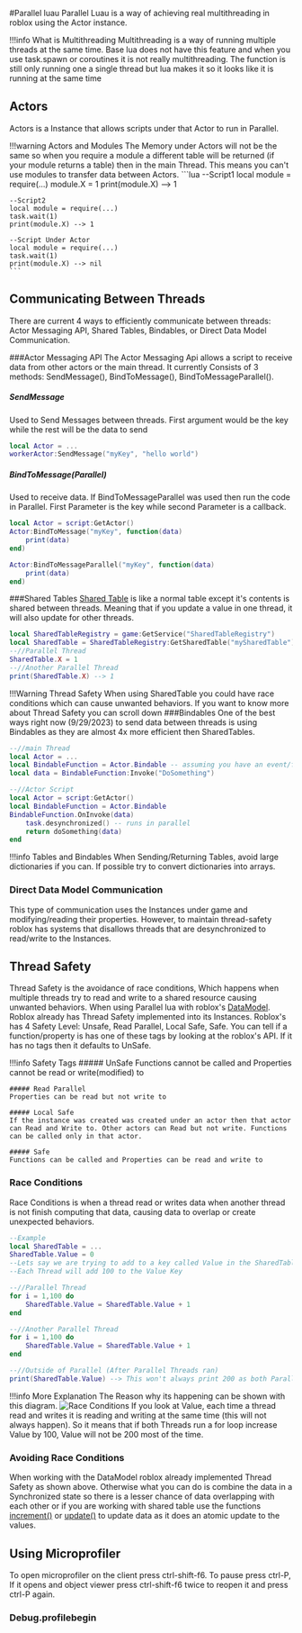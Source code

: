 #Parallel luau
Parallel Luau is a way of achieving real multithreading in roblox using the Actor instance.

!!!info What is Multithreading
    Multithreading is a way of running multiple threads at the same time. Base lua does not have this feature and when you use task.spawn or coroutines it is not really multithreading. The function is still only running one a single thread but lua makes it so it looks like it is running at the same time

## Actors
Actors is a Instance that allows scripts under that Actor to run in Parallel. 

!!!warning Actors and Modules
    The Memory under Actors will not be the same so when you require a module a different table will be returned (if your module returns a table) then in the main Thread. This means you can't use modules to transfer data between Actors. 
    ```lua
    --Script1
    local module = require(...)
    module.X = 1
    print(module.X) --> 1

    --Script2 
    local module = require(...)
    task.wait(1)
    print(module.X) --> 1

    --Script Under Actor
    local module = require(...)
    task.wait(1)
    print(module.X) --> nil 
    ```
## Communicating Between Threads
There are current 4 ways to efficiently communicate between threads: Actor Messaging API, Shared Tables, Bindables, or Direct Data Model Communication.

###Actor Messaging API
The Actor Messaging Api allows a script to receive data from other actors or the main thread. It currently Consists of 3 methods: SendMessage(), BindToMessage(), BindToMessageParallel(). 

##### SendMessage
Used to Send Messages between threads. First argument would be the key while the rest will be the data to send
```lua
local Actor = ...
workerActor:SendMessage("myKey", "hello world")
```
##### BindToMessage(Parallel)
Used to receive data. If BindToMessageParallel was used then run the code in Parallel. First Parameter is the key while second Parameter is a callback.
```lua
local Actor = script:GetActor()
Actor:BindToMessage("myKey", function(data)
    print(data) 
end)

Actor:BindToMessageParallel("myKey", function(data)
    print(data)
end)
```
###Shared Tables
[Shared Table](https://create.roblox.com/docs/reference/engine/datatypes/SharedTable) is like a normal table except it's contents is shared between threads. Meaning that if you update a value in one thread, it will also update for other threads. 
```lua
local SharedTableRegistry = game:GetService("SharedTableRegistry") 
local SharedTable = SharedTableRegistry:GetSharedTable("mySharedTable")
--//Parallel Thread
SharedTable.X = 1
--//Another Parallel Thread
print(SharedTable.X) --> 1
``` 
!!!Warning Thread Safety
    When using SharedTable you could have race conditions which can cause unwanted behaviors. If you want to know more about Thread Safety you can scroll down
###Bindables
One of the best ways right now (9/29/2023) to send data between threads is using Bindables as they are almost 4x more efficient then SharedTables. 

```lua
--//main Thread
local Actor = ...
local BindableFunction = Actor.Bindable -- assuming you have an event/function parented to the Actor
local data = BindableFunction:Invoke("DoSomething")

--//Actor Script
local Actor = script:GetActor()
local BindableFunction = Actor.Bindable
BindableFunction.OnInvoke(data)
    task.desynchronized() -- runs in parallel 
    return doSomething(data)
end
```
!!!info Tables and Bindables
    When Sending/Returning Tables, avoid large dictionaries if you can. If possible try to convert dictionaries into arrays. 

### Direct Data Model Communication
This type of communication uses the Instances under game and modifying/reading their properties. However, to maintain thread-safety roblox has systems that disallows threads that are desynchronized to read/write to the Instances.  
## Thread Safety
Thread Safety is the avoidance of race conditions, Which happens when multiple threads try to read and write to a shared resource causing unwanted behaviors. When using Parallel lua with roblox's [DataModel](https://create.roblox.com/docs/en-us/reference/engine/classes/DataModel). Roblox already has Thread Safety implemented into its Instances. Roblox's has 4 Safety Level: Unsafe, Read Parallel, Local Safe, Safe. You can tell if a function/property is has one of these tags by looking at the roblox's API. If it has no tags then it defaults to UnSafe.

!!!info Safety Tags
    ##### UnSafe
    Functions cannot be called and Properties cannot be read or write(modified) to

    ##### Read Parallel
    Properties can be read but not write to 

    ##### Local Safe
    If the instance was created was created under an actor then that actor can Read and Write to. Other actors can Read but not write. Functions can be called only in that actor.

    ##### Safe
    Functions can be called and Properties can be read and write to

### Race Conditions
Race Conditions is when a thread read or writes data when another thread is not finish computing that data, causing data to overlap or create unexpected behaviors. 
```lua
--Example
local SharedTable = ...
SharedTable.Value = 0
--Lets say we are trying to add to a key called Value in the SharedTable
--Each Thread will add 100 to the Value Key

--//Parallel Thread
for i = 1,100 do
    SharedTable.Value = SharedTable.Value + 1
end

--//Another Parallel Thread
for i = 1,100 do
    SharedTable.Value = SharedTable.Value + 1
end

--//Outside of Parallel (After Parallel Threads ran)
print(SharedTable.Value) --> This won't always print 200 as both Parallel are writing to The Value at the same time which can overlapping
```
!!!info More Explanation
    The Reason why its happening can be shown with this diagram.
    ![Race Conditions](https://raw.githubusercontent.com/haotian2006/HelperDocs-contributions/master/Images/ThreadSafety_.png)
    If you look at Value, each time a thread read and writes it is reading and writing at the same time (this will not always happen). So it means that if both Threads run a for loop increase Value by 100, Value will not be 200 most of the time. 
### Avoiding Race Conditions
When working with the DataModel roblox already implemented Thread Safety as shown above. Otherwise what you can do is combine the data in a Synchronized state so there is a lesser chance of data overlapping with each other or if you are working with shared table use the functions [increment()](https://create.roblox.com/docs/reference/engine/datatypes/SharedTable#increment) or [update()](https://create.roblox.com/docs/reference/engine/datatypes/SharedTable#update) to update data as it does an atomic update to the values.

## Using Microprofiler 
To open microprofiler on the client press ctrl-shift-f6. To pause press ctrl-P, If it opens and object viewer press ctrl-shift-f6 twice to reopen it and press ctrl-P again.
### Debug.profilebegin